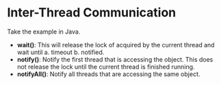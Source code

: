 # Inter-Thread Communication

Take the example in Java.

- **wait()**: This will release the lock of acquired by the current thread and wait until a. timeout b. notified.
- **notify()**: Notify the first thread that is accessing the object. This does not release the lock until the current
thread is finished running.
- **notifyAll()**: Notify all threads that are accessing the same object.
